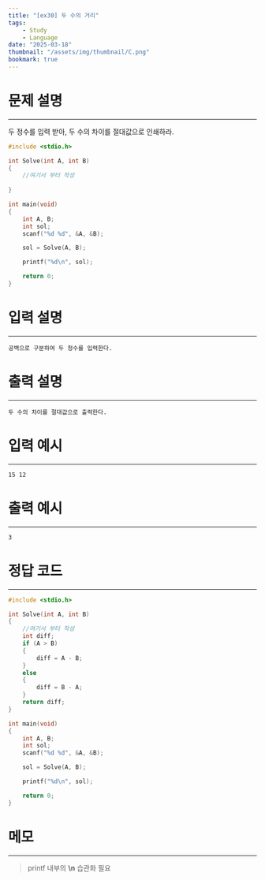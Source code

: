 ```yaml
---
title: "[ex30] 두 수의 거리"
tags:
    - Study
    - Language
date: "2025-03-18"
thumbnail: "/assets/img/thumbnail/C.png"
bookmark: true
---
```

# 문제 설명
---
두 정수를 입력 받아, 두 수의 차이를 절대값으로 인쇄하라.

```c
#include <stdio.h>

int Solve(int A, int B) 
{
	//여기서 부터 작성
	
}

int main(void)
{
	int A, B;
	int sol;
	scanf("%d %d", &A, &B);

	sol = Solve(A, B);

	printf("%d\n", sol);

	return 0;
}
```

# 입력 설명
---

```
공백으로 구분하여 두 정수를 입력한다.
```

# 출력 설명
---

```
두 수의 차이를 절대값으로 출력한다.
```

# 입력 예시
---

```
15 12
```

# 출력 예시
---

```
3
```

# 정답 코드
---

```c
#include <stdio.h>

int Solve(int A, int B) 
{
	//여기서 부터 작성
	int diff;
	if (A > B)
	{
		diff = A - B;
	}
	else
	{
		diff = B - A;
	}
	return diff;
}

int main(void)
{
	int A, B;
	int sol;
	scanf("%d %d", &A, &B);

	sol = Solve(A, B);

	printf("%d\n", sol);

	return 0;
}
```

# 메모
---
> printf 내부의 **\n** 습관화 필요